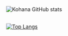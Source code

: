 ##
![Kohana GitHub stats](https://github-readme-stats.vercel.app/api?username=XyleN5967&show_icons=true)
##
[![Top Langs](https://github-readme-stats.vercel.app/api/top-langs/?username=XyleN5967&layout=compact)](https://github.com/XyleN5967/github-readme-stats)

